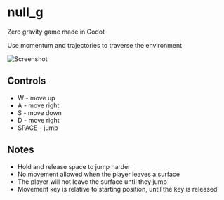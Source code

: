 # null_g

Zero gravity game made in Godot

Use momentum and trajectories to traverse the environment

![Screenshot](img/screenshot.png)

## Controls
* W - move up
* A - move right
* S - move down
* D - move right
* SPACE - jump

## Notes
* Hold and release space to jump harder
* No movement allowed when the player leaves a surface
* The player will not leave the surface until they jump
* Movement key is relative to starting position, until the key is released
